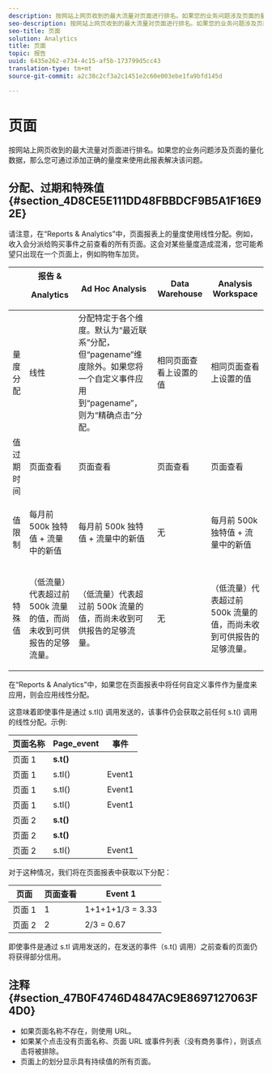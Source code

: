 ```yaml
---
description: 按网站上网页收到的最大流量对页面进行排名。如果您的业务问题涉及页面的量化数据，那么您可通过添加正确的量度来使用此报表解决该问题。
seo-description: 按网站上网页收到的最大流量对页面进行排名。如果您的业务问题涉及页面的量化数据，那么您可通过添加正确的量度来使用此报表解决该问题。
seo-title: 页面
solution: Analytics
title: 页面
topic: 报告
uuid: 6435e262-e734-4c15-af5b-173799d5cc43
translation-type: tm+mt
source-git-commit: a2c38c2cf3a2c1451e2c60e003ebe1fa9bfd145d

---
```



# 页面

按网站上网页收到的最大流量对页面进行排名。如果您的业务问题涉及页面的量化数据，那么您可通过添加正确的量度来使用此报表解决该问题。

## 分配、过期和特殊值 {#section_4D8CE5E111DD48FBBDCF9B5A1F16E92E}

请注意，在“Reports &amp; Analytics”中，页面报表上的量度使用线性分配。例如，收入会分派给购买事件之前查看的所有页面。这会对某些量度造成混淆，您可能希望只出现在一个页面上，例如购物车加货。

<table id="table_EC7423532C7E44DE97B7FC0321585A2B"> 
 <thead> 
  <tr> 
   <th colname="col1" class="entry"> </th> 
   <th colname="col2" class="entry">报告 &amp; <p>Analytics </p> </th> 
   <th colname="col3" class="entry"> Ad Hoc Analysis </th> 
   <th colname="col4" class="entry"> Data Warehouse </th> 
   <th colname="col5" class="entry"> Analysis Workspace </th> 
  </tr>
 </thead>
 <tbody> 
  <tr> 
   <td colname="col1"> 量度分配 </td> 
   <td colname="col2"> 线性 </td> 
   <td colname="col3"> 分配特定于各个维度。默认为“最近联系”分配，但“pagename”维度除外。如果您将一个自定义事件应用到“pagename”，则为“精确点击”分配。 </td> 
   <td colname="col4"> <p>相同页面查看上设置的值 </p> </td> 
   <td colname="col5"> <p>相同页面查看上设置的值 </p> </td> 
  </tr> 
  <tr> 
   <td colname="col1"> 值过期时间 </td> 
   <td colname="col2"> 页面查看 </td> 
   <td colname="col3"> 页面查看 </td> 
   <td colname="col4"> 页面查看 </td> 
   <td colname="col5"> 页面查看 </td> 
  </tr> 
  <tr> 
   <td colname="col1"> 值限制 </td> 
   <td colname="col2"> <p>每月前 500k 独特值 + 流量中的新值 </p> </td> 
   <td colname="col3"> <p>每月前 500k 独特值 + 流量中的新值 </p> </td> 
   <td colname="col4"> 无 </td> 
   <td colname="col5"> <p>每月前 500k 独特值 + 流量中的新值 </p> </td> 
  </tr> 
  <tr> 
   <td colname="col1"> 特殊值 </td> 
   <td colname="col2"> <p>（低流量）代表超过前 500k 流量的值，而尚未收到可供报告的足够流量。 </p> </td> 
   <td colname="col3"> <p>（低流量）代表超过前 500k 流量的值，而尚未收到可供报告的足够流量。 </p> </td> 
   <td colname="col4"> 无 </td> 
   <td colname="col5"> <p>（低流量）代表超过前 500k 流量的值，而尚未收到可供报告的足够流量。 </p> </td> 
  </tr> 
 </tbody> 
</table>

在“Reports &amp; Analytics”中，如果您在页面报表中将任何自定义事件作为量度来应用，则会应用线性分配。

这意味着即使事件是通过 s.tl() 调用发送的，该事件仍会获取之前任何 s.t() 调用的线性分配。示例:

| 页面名称 | Page_event | 事件 |
|---|---|---|
| 页面 1 | **s.t()** |  |
| 页面 1 | s.tl() | Event1 |
| 页面 1 | s.tl() | Event1 |
| 页面 1 | s.tl() | Event1 |
| 页面 2 | **s.t()** |  |
| 页面 2 | **s.t()** |  |
| 页面 2 | s.tl() | Event1 |

对于这种情况，我们将在页面报表中获取以下分配：

| 页面 | 页面查看 | Event 1 |
|---|---|---|
| 页面 1 | 1 | 1+1+1+1/3 = 3.33 |
| 页面 2 | 2 | 2/3 = 0.67 |

即使事件是通过 s.tl 调用发送的，在发送的事件（s.t() 调用）之前查看的页面仍将获得部分信用。

## 注释 {#section_47B0F4746D4847AC9E8697127063F4D0}

* 如果页面名称不存在，则使用 URL。
* 如果某个点击没有页面名称、页面 URL 或事件列表（没有商务事件），则该点击将被排除。
* 页面上的划分显示具有持续值的所有页面。

